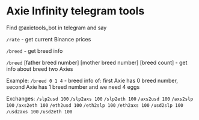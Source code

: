 # Axie Infinity telegram tools

Find @axietools_bot in telegram and say

`/rate` - get current Binance prices

`/breed` - get breed info

`/breed` [father breed number] [mother breed number] [breed count] - get info about breed two Axies

Example:
`/breed 0 1 4` - breed info of: first Axie has 0 breed number, second Axie has 1 breed number and we need 4 eggs

Exchanges:
`/slp2usd 100`
`/slp2axs 100`
`/slp2eth 100`
`/axs2usd 100`
`/axs2slp 100`
`/axs2eth 100`
`/eth2usd 100`
`/eth2slp 100`
`/eth2axs 100`
`/usd2slp 100`
`/usd2axs 100`
`/usd2eth 100`
